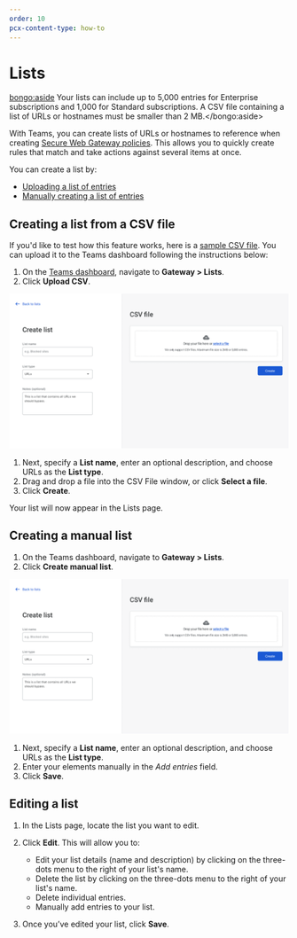 ```yaml
---
order: 10
pcx-content-type: how-to
---
```


# Lists

<bongo:aside>  Your lists can include up to 5,000 entries for Enterprise subscriptions and 1,000 for Standard
  subscriptions. A CSV file containing a list of URLs or hostnames must be smaller than 2 MB.</bongo:aside>

With Teams, you can create lists of URLs or hostnames to reference when creating [Secure Web Gateway policies](/policies/filtering). This allows you to quickly create rules that match and take actions against several items at once.

You can create a list by:

- [Uploading a list of entries](#creating-a-list-from-a-csv-file)
- [Manually creating a list of entries](#creating-a-manual-list)

## Creating a list from a CSV file

If you'd like to test how this feature works, here is a [sample CSV file](../static/documentation/list-test.csv). You can upload it to the Teams dashboard following the instructions below:

1. On the [Teams dashboard](https://dash.teams.cloudflare.com), navigate to **Gateway > Lists**.
1. Click **Upload CSV**.

![Upload CSV](../static/documentation/policies/upload-csv.png)

1. Next, specify a **List name**, enter an optional description, and choose URLs as the **List type**.
1. Drag and drop a file into the CSV File window, or click **Select a file**.
1. Click **Create**.

Your list will now appear in the Lists page.

## Creating a manual list

1. On the Teams dashboard, navigate to **Gateway > Lists**.
1. Click **Create manual list**.

![Manual list](../static/documentation/policies/upload-csv.png)

1. Next, specify a **List name**, enter an optional description, and choose URLs as the **List type**.
1. Enter your elements manually in the _Add entries_ field.
1. Click **Save**.

## Editing a list

1. In the Lists page, locate the list you want to edit.

1. Click **Edit**. This will allow you to:

   - Edit your list details (name and description) by clicking on the three-dots menu to the right of your list's name.
   - Delete the list by clicking on the three-dots menu to the right of your list's name.
   - Delete individual entries.
   - Manually add entries to your list.

1. Once you’ve edited your list, click **Save**.
